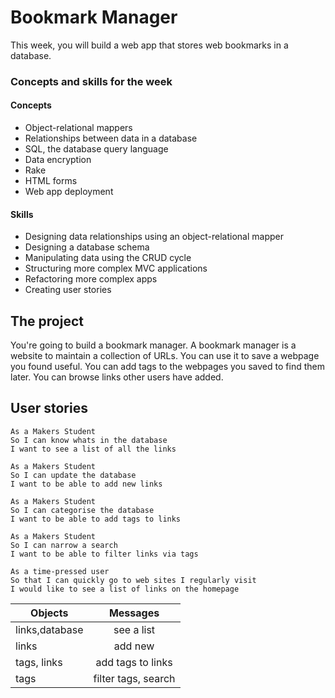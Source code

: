 # Bookmark Manager

This week, you will build a web app that stores web bookmarks in a database.

### Concepts and skills for the week

#### Concepts

- Object-relational mappers
- Relationships between data in a database
- SQL, the database query language
- Data encryption
- Rake
- HTML forms
- Web app deployment

#### Skills

- Designing data relationships using an object-relational mapper
- Designing a database schema
- Manipulating data using the CRUD cycle
- Structuring more complex MVC applications
- Refactoring more complex apps
- Creating user stories

## The project

You're going to build a bookmark manager.  A bookmark manager is a website to maintain a collection of URLs. You can use it to save a webpage you found useful. You can add tags to the webpages you saved to find them later. You can browse links other users have added.

## User stories

```
As a Makers Student
So I can know whats in the database
I want to see a list of all the links

As a Makers Student
So I can update the database
I want to be able to add new links

As a Makers Student
So I can categorise the database
I want to be able to add tags to links

As a Makers Student
So I can narrow a search
I want to be able to filter links via tags

As a time-pressed user
So that I can quickly go to web sites I regularly visit
I would like to see a list of links on the homepage

```

| Objects       | Messages            |
| ------------- |:-------------------:|
| links,database| see a list          |
| links         | add new             |
| tags, links   | add tags to links   |
| tags          | filter tags, search |
